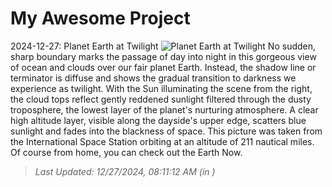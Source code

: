 # My Awesome Project

<!-- APOD Start -->
2024-12-27: Planet Earth at Twilight
![Planet Earth at Twilight](https://apod.nasa.gov/apod/image/2412/ISS002-E-7377_1024c.jpg)
No sudden, sharp boundary marks the passage of day into night in this gorgeous view of ocean and clouds over our fair planet Earth. Instead, the shadow line or terminator is diffuse and shows the gradual transition to darkness we experience as twilight. With the Sun illuminating the scene from the right, the cloud tops reflect gently reddened sunlight filtered through the dusty troposphere, the lowest layer of the planet's nurturing atmosphere. A clear high altitude layer, visible along the dayside's upper edge, scatters blue sunlight and fades into the blackness of space. This picture was taken from the International Space Station orbiting at an altitude of 211 nautical miles. Of course from home, you can check out the Earth Now.
> _Last Updated: 12/27/2024, 08:11:12 AM (in )_
<!-- APOD End -->
